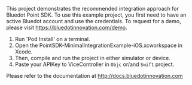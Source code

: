 This project demonstrates the recommended integration approach for Bluedot Point SDK. To use this example project, you first need to have an active Bluedot account and use the credentials. To request for a demo, please visit https://bluedotinnovation.com/demo.

1. Run 'Pod Install' on a terminal.
2. Open the PointSDK-MinimalIntegrationExample-iOS.xcworkspace in Xcode.
3. Then, compile and run the project in either simulator or device.
4. Paste your APIKey to ViceController in `Objc` or/and `Swift` project.

Please refer to the documentation at http://docs.bluedotinnovation.com